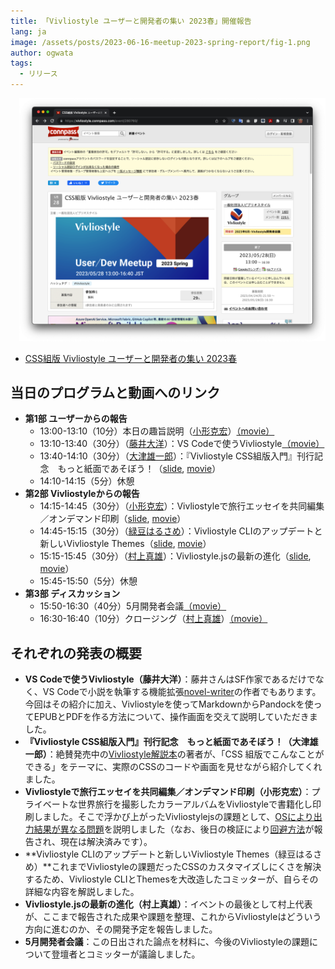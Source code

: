 ```yaml
---
title: 「Vivliostyle ユーザーと開発者の集い 2023春」開催報告
lang: ja
image: /assets/posts/2023-06-16-meetup-2023-spring-report/fig-1.png
author: ogwata
tags:
  - リリース
---
```

<div style="float: right; margin: 0 0 1em 1em;"><img src="/assets/posts/2023-06-16-meetup-2023-spring-report/fig-1.png" alt="「Vivliostyle ユーザーと開発者の集い 2023春」開催報告" style="width: 500px;" /></div>

- [CSS組版 Vivliostyle ユーザーと開発者の集い 2023春](https://vivliostyle.connpass.com/event/280760/)

## 当日のプログラムと動画へのリンク

- **第1部 ユーザーからの報告**
    - 13:00-13:10（10分）本日の趣旨説明（[小形克宏](https://twitter.com/ogwata)）[（movie）](https://youtu.be/LWGgx_-OuzM)
    - 13:10-13:40（30分）（[藤井大洋](https://twitter.com/t_trace)）：VS Codeで使うVivliostyle[（movie）](https://youtu.be/IZhWqs8klAA)
    - 13:40-14:10（30分）（[大津雄一郎](https://twitter.com/arinoth)）：『Vivliostyle CSS組版入門』刊行記念　もっと紙面であそぼう！（[slide](https://docs.google.com/presentation/d/e/2PACX-1vRe8ch25fqDcA0f-H8t6jXnKkuPmjvbX8w5N6c2Url7YnDX6RrxY5C5VTrNQArUwBkn-YO0YAwWxOX1/pub?start=false&loop=false&delayms=3000#slide=id.p), [movie](https://youtu.be/tsu54buPXs4)）
    - 14:10-14:15（5分）休憩
- **第2部 Vivliostyleからの報告**
    - 14:15-14:45（30分）（[小形克宏](https://twitter.com/ogwata)）：Vivliostyleで旅行エッセイを共同編集／オンデマンド印刷（[slide](https://github.com/ogwata/slide-2023-05-26-kaigainotabi1), [movie](https://youtu.be/BBlDnUngQMI)）
    - 14:45-15:15（30分）（[緑豆はるさめ](https://twitter.com/spring_raining)）：Vivliostyle CLIのアップデートと新しいVivliostyle Themes（[slide](https://paper.dropbox.com/doc/Vivliostyle-CLI-Update-2023-Spring--B6QH1glwYNzxswJS6ONA3TzsAQ-lsXkWP5og75hivqeNPNQ3), [movie](https://youtu.be/RiqLytcJfIE)）
    - 15:15-15:45（30分）（[村上真雄](https://twitter.com/MurakamiShinyu)）：Vivliostyle.jsの最新の進化（[slide](https://github.com/MurakamiShinyu/vivliostyle-dev2023spring), [movie](https://youtu.be/ofxFlBkaxzk)）
    - 15:45-15:50（5分）休憩
- **第3部 ディスカッション**
    - 15:50-16:30（40分）5月開発者会議[（movie）](https://youtu.be/WGZZQIJHna0)
     - 16:30-16:40（10分）クロージング（[村上真雄](https://twitter.com/MurakamiShinyu)）[（movie）](https://youtu.be/0j3zUsDkHAw)

## それぞれの発表の概要

- **VS Codeで使うVivliostyle（藤井大洋）**：藤井さんはSF作家であるだけでなく、VS Codeで小説を執筆する機能拡張[novel-writer](https://marketplace.visualstudio.com/items?itemName=TaiyoFujii.novel-writer)の作者でもあります。今回はその紹介に加え、Vivliostyleを使ってMarkdownからPandockを使ってEPUBとPDFを作る方法について、操作画面を交えて説明していただきました。
- **『Vivliostyle CSS組版入門』刊行記念　もっと紙面であそぼう！（大津雄一郎）**：絶賛発売中の[Vivliostyle解説本](https://amzn.asia/d/4LZ73WU)の著者が、「CSS 組版でこんなことができる」をテーマに、実際のCSSのコードや画面を見せながら紹介してくれました。
- **Vivliostyleで旅行エッセイを共同編集／オンデマンド印刷（小形克宏）**：プライベートな世界旅行を撮影したカラーアルバムをVivliostyleで書籍化し印刷しました。そこで浮かび上がったVivliostylejsの課題として、[OSにより出力結果が異なる問題](https://github.com/vivliostyle/vivliostyle.js/issues/1098)を説明しました（なお、後日の検証により[回避方法](https://github.com/vivliostyle/vivliostyle.js/issues/1098#issuecomment-1573302265)が報告され、現在は解決済みです）。　
- **Vivliostyle CLIのアップデートと新しいVivliostyle Themes（緑豆はるさめ）**これまでVivliostyleの課題だったCSSのカスタマイズしにくさを解決するため、Vivliostyle CLIとThemesを大改造したコミッターが、自らその詳細な内容を解説しました。
- **Vivliostyle.jsの最新の進化（村上真雄）**：イベントの最後として村上代表が、ここまで報告された成果や課題を整理、これからVivliostyleはどういう方向に進むのか、その開発予定を報告しました。
- **5月開発者会議**：この日出された論点を材料に、今後のVivliostyleの課題について登壇者とコミッターが議論しました。